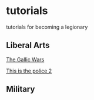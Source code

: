 # tutorials
tutorials for becoming a legionary

## Liberal Arts

[The Gallic Wars](https://en.wikipedia.org/wiki/Gallic_Wars)

[This is the police 2](https://store.steampowered.com/app/785740/This_Is_the_Police_2/)

## Military

